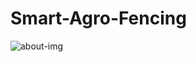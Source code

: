 # Smart-Agro-Fencing
![about-img](https://user-images.githubusercontent.com/48116085/62763369-fd646d00-baa8-11e9-83bb-3212c60387b7.png)
